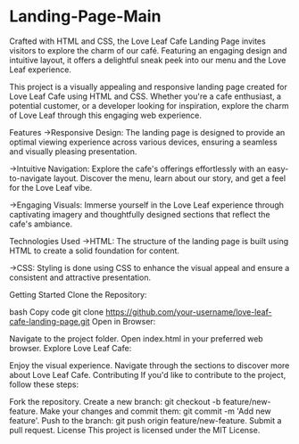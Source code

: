 # Landing-Page-Main
Crafted with HTML and CSS, the Love Leaf Cafe Landing Page invites visitors to explore the charm of our café. Featuring an engaging design and intuitive layout, it offers a delightful sneak peek into our menu and the Love Leaf experience.

 This project is a visually appealing and responsive landing page created for Love Leaf Cafe using HTML and CSS. Whether you're a cafe enthusiast, a potential customer, or a developer looking for inspiration, explore the charm of Love Leaf through this engaging web experience.
 
 Features
->Responsive Design: The landing page is designed to provide an optimal viewing experience across various devices, ensuring a seamless and visually pleasing presentation.

->Intuitive Navigation: Explore the cafe's offerings effortlessly with an easy-to-navigate layout. Discover the menu, learn about our story, and get a feel for the Love Leaf vibe.

->Engaging Visuals: Immerse yourself in the Love Leaf experience through captivating imagery and thoughtfully designed sections that reflect the cafe's ambiance.

Technologies Used
->HTML: The structure of the landing page is built using HTML to create a solid foundation for content.

->CSS: Styling is done using CSS to enhance the visual appeal and ensure a consistent and attractive presentation.

Getting Started
Clone the Repository:

bash
Copy code
git clone https://github.com/your-username/love-leaf-cafe-landing-page.git
Open in Browser:

Navigate to the project folder.
Open index.html in your preferred web browser.
Explore Love Leaf Cafe:

Enjoy the visual experience.
Navigate through the sections to discover more about Love Leaf Cafe.
Contributing
If you'd like to contribute to the project, follow these steps:

Fork the repository.
Create a new branch: git checkout -b feature/new-feature.
Make your changes and commit them: git commit -m 'Add new feature'.
Push to the branch: git push origin feature/new-feature.
Submit a pull request.
License
This project is licensed under the MIT License.

